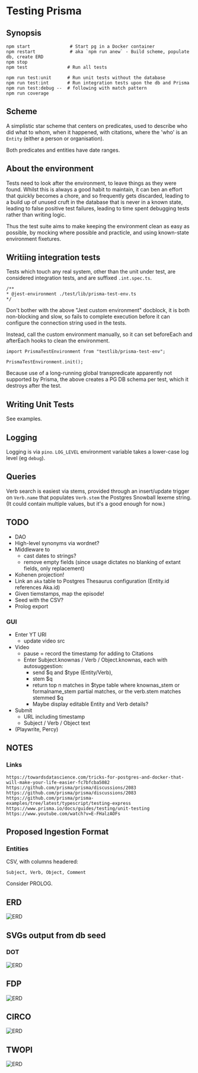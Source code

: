 # Testing Prisma

## Synopsis

    npm start               # Start pg in a Docker container
    npm restart             # aka `npm run anew` - Build scheme, populate db, create ERD
    npm stop
    npm test               # Run all tests

    npm run test:unit      # Run unit tests without the database
    npm run test:int       # Run integration tests upon the db and Prisma
    npm run test:debug --  # following with match pattern
    npm run coverage

## Scheme

A simplistic star scheme that centers on predicates, used to describe who did what to whom, when it happened, with citations, where the 'who' is an `Entity` (either a person or organisation).

Both predicates and entities have date ranges.

## About the environment

Tests need to look after the environment, to leave things as they were found. Whilst this is always a good habit to maintain, it can ben an effort that quickly becomes a chore, and so frequently gets discarded, leading to a build up of unused cruft in the database that is never in a known state, leading to false positive test failures, leading to time spent debugging tests rather than writing logic.

Thus the test suite aims to make keeping the environment clean as easy as possible, by mocking where possible and practicle, and using known-state environment fixetures.

## Writiing integration tests

Tests which touch any real system, other than the unit under test, are considered integration tests, and are suffixed `.int.spec.ts`.

    /**
    * @jest-environment ./test/lib/prisma-test-env.ts
    */

Don't bother with the above "Jest custom environment" docblock, it is both non-blocking and slow, so fails to complete execution before it can configure the connection string used in the tests.

Instead, call the custom environment manually, so it can set beforeEach and afterEach hooks to clean the environment.

    import PrismaTestEnvironment from "testlib/prisma-test-env";

    PrismaTestEnvironment.init();

Because use of a long-running global transpredicate apparently not supported by Prisma, the above creates a PG DB schema per test, which it destroys after the test.

## Writing Unit Tests

See examples.

## Logging

Logging is via `pino`. `LOG_LEVEL` environment variable takes a lower-case log level (eg `debug`).

## Queries

Verb search is easiest via stems, provided through an insert/update trigger on `Verb.name` that populates `Verb.stem` the Postgres Snowball lexeme string. (It could contain multiple values, but it's a good enough for now.)

## TODO

- DAO
- High-level synonyms via wordnet?
- Middleware to
  - cast dates to strings?
  - remove empty fields (since usage dictates no blanking of extant fields, only replacement)
- Kohenen projection!
- Link an `aka` table to Postgres Thesaurus configuration (Entity.id references Aka.id)
- Given tiemstamps, map the episode!
- Seed with the CSV?
- Prolog export

### GUI

- Enter YT URI
  - update video src
- Video
  - pause = record the timestamp for adding to Citations
  - Enter Subject.knownas / Verb / Object.knownas, each with autosuggestion:
    - send $q and $type (Entity/Verb),
    - stem $q
    - return top n matches in $type table where knownas_stem or formalname_stem partial matches, or the verb.stem matches stemmed $q
    - Maybe display editable Entity and Verb details?
- Submit
  - URL including timestamp
  - Subject / Verb / Object text
- (Playwrite, Percy)

## NOTES

### Links

    https://towardsdatascience.com/tricks-for-postgres-and-docker-that-will-make-your-life-easier-fc7bfcba5082
    https://github.com/prisma/prisma/discussions/2083
    https://github.com/prisma/prisma/discussions/2083
    https://github.com/prisma/prisma-examples/tree/latest/typescript/testing-express
    https://www.prisma.io/docs/guides/testing/unit-testing
    https://www.youtube.com/watch?v=E-FHalzAOFs

## Proposed Ingestion Format

### Entities

CSV, with columns headered:

    Subject, Verb, Object, Comment

Consider PROLOG.

## ERD

![ERD](./erd.svg)

## SVGs output from db seed

### DOT

![ERD](./output/dot.svg)

## FDP

![ERD](./output/fdp.svg)

## CIRCO

![ERD](./output/circo.svg)

## TWOPI

![ERD](./output/twopi.svg)
